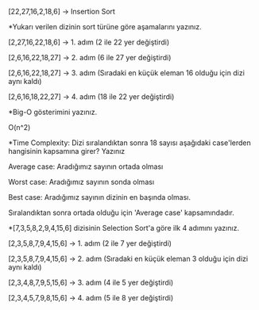 [22,27,16,2,18,6] -> Insertion Sort

*Yukarı verilen dizinin sort türüne göre aşamalarını yazınız.

[2,27,16,22,18,6] -> 1. adım (2 ile 22 yer değiştirdi)

[2,6,16,22,18,27] -> 2. adım (6 ile 27 yer değiştirdi)

[2,6,16,22,18,27] -> 3. adım (Sıradaki en küçük eleman 16 olduğu için dizi aynı kaldı)

[2,6,16,18,22,27] -> 4. adım (18 ile 22 yer değiştirdi)

*Big-O gösterimini yazınız.

O(n^2)

*Time Complexity: Dizi sıralandıktan sonra 18 sayısı aşağıdaki case'lerden hangisinin kapsamına girer? Yazınız

Average case: Aradığımız sayının ortada olması

Worst case: Aradığımız sayının sonda olması

Best case: Aradığımız sayının dizinin en başında olması.

Sıralandıktan sonra ortada olduğu için 'Average case' kapsamındadır.

*[7,3,5,8,2,9,4,15,6] dizisinin Selection Sort'a göre ilk 4 adımını yazınız.

[2,3,5,8,7,9,4,15,6] -> 1. adım (2 ile 7 yer değiştirdi)

[2,3,5,8,7,9,4,15,6] -> 2. adım (Sıradaki en küçük eleman 3 olduğu için dizi aynı kaldı)

[2,3,4,8,7,9,5,15,6] -> 3. adım (4 ile 5 yer değiştirdi)

[2,3,4,5,7,9,8,15,6] -> 4. adım (5 ile 8 yer değiştirdi)
